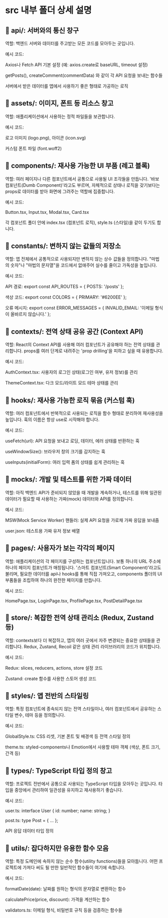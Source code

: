 # src 내부 폴더 상세 설명

## 📁 api/: 서버와의 통신 창구

역할: 백엔드 서버와 데이터를 주고받는 모든 코드를 모아두는 곳입니다.

예시 코드:

Axios나 Fetch API 기본 설정 (예: axios.create로 baseURL, timeout 설정)

getPosts(), createComment(commentData) 와 같이 각 API 요청을 보내는 함수들

서버에서 받은 데이터를 앱에서 사용하기 좋은 형태로 가공하는 로직

## 📁 assets/: 이미지, 폰트 등 리소스 창고

역할: 애플리케이션에서 사용하는 정적 파일들을 보관합니다.

예시 코드:

로고 이미지 (logo.png), 아이콘 (icon.svg)

커스텀 폰트 파일 (font.woff2)

## 📁 components/: 재사용 가능한 UI 부품 (레고 블록)

역할: 여러 페이지나 다른 컴포넌트에서 공통으로 사용될 UI 조각들을 만듭니다. '바보 컴포넌트(Dumb Component)'라고도 부르며, 자체적으로 상태나 로직을 갖기보다는 props로 데이터를 받아 화면에 그려주는 역할에 집중합니다.

예시 코드:

Button.tsx, Input.tsx, Modal.tsx, Card.tsx

각 컴포넌트 폴더 안에 index.tsx (컴포넌트 로직), style.ts (스타일)을 같이 두기도 합니다.

## 📁 constants/: 변하지 않는 값들의 저장소

역할: 앱 전체에서 공통적으로 사용되지만 변하지 않는 상수 값들을 정의합니다. "마법의 숫자"나 "마법의 문자열"을 코드에서 없애주어 실수를 줄이고 가독성을 높입니다.

예시 코드:

API 경로: export const API_ROUTES = { POSTS: '/posts' };

색상 코드: export const COLORS = { PRIMARY: '#6200EE' };

오류 메시지: export const ERROR_MESSAGES = { INVALID_EMAIL: '이메일 형식이 올바르지 않습니다.' };

## 📁 contexts/: 전역 상태 공유 공간 (Context API)

역할: React의 Context API를 사용해 여러 컴포넌트가 공유해야 하는 전역 상태를 관리합니다. props를 여러 단계로 내려주는 'prop drilling'을 피하고 싶을 때 유용합니다.

예시 코드:

AuthContext.tsx: 사용자의 로그인 상태(로그인 여부, 유저 정보)를 관리

ThemeContext.tsx: 다크 모드/라이트 모드 테마 상태를 관리

## 📁 hooks/: 재사용 가능한 로직 묶음 (커스텀 훅)

역할: 여러 컴포넌트에서 반복적으로 사용되는 로직을 함수 형태로 분리하여 재사용성을 높입니다. 훅의 이름은 항상 use로 시작해야 합니다.

예시 코드:

useFetch(url): API 요청을 보내고 로딩, 데이터, 에러 상태를 반환하는 훅

useWindowSize(): 브라우저 창의 크기를 감지하는 훅

useInputs(initialForm): 여러 입력 폼의 상태를 쉽게 관리하는 훅

## 📁 mocks/: 개발 및 테스트를 위한 가짜 데이터

역할: 아직 백엔드 API가 준비되지 않았을 때 개발을 계속하거나, 테스트를 위해 일관된 데이터가 필요할 때 사용하는 가짜(mock) 데이터와 API를 정의합니다.

예시 코드:

MSW(Mock Service Worker) 핸들러: 실제 API 요청을 가로채 가짜 응답을 보내줌

user.json: 테스트용 가짜 유저 정보 배열

## 📁 pages/: 사용자가 보는 각각의 페이지

역할: 애플리케이션의 각 페이지를 구성하는 컴포넌트입니다. 보통 하나의 URL 주소에 하나의 페이지 컴포넌트가 매칭됩니다. '스마트 컴포넌트(Smart Component)'라고도 불리며, 필요한 데이터를 api나 hooks를 통해 직접 가져오고, components 폴더의 UI 부품들을 조립하여 하나의 완전한 페이지를 만듭니다.

예시 코드:

HomePage.tsx, LoginPage.tsx, ProfilePage.tsx, PostDetailPage.tsx

## 📁 store/: 복잡한 전역 상태 관리소 (Redux, Zustand 등)

역할: contexts보다 더 복잡하고, 앱의 여러 곳에서 자주 변경되는 중요한 상태들을 관리합니다. Redux, Zustand, Recoil 같은 상태 관리 라이브러리의 코드가 위치합니다.

예시 코드:

Redux: slices, reducers, actions, store 설정 코드

Zustand: create 함수를 사용한 스토어 생성 코드

## 📁 styles/: 앱 전반의 스타일링

역할: 특정 컴포넌트에 종속되지 않는 전역 스타일이나, 여러 컴포넌트에서 공유하는 스타일 변수, 테마 등을 정의합니다.

예시 코드:

GlobalStyle.ts: CSS 리셋, 기본 폰트 및 배경색 등 전역 스타일 정의

theme.ts: styled-components나 Emotion에서 사용할 테마 객체 (색상, 폰트 크기, 간격 등)

## 📁 types/: TypeScript 타입 정의 창고

역할: 프로젝트 전반에서 공통으로 사용되는 TypeScript 타입을 모아두는 곳입니다. 타입을 중앙에서 관리하여 일관성을 유지하고 재사용하기 좋습니다.

예시 코드:

user.ts: interface User { id: number; name: string; }

post.ts: type Post = { ... };

API 응답 데이터 타입 정의

## 📁 utils/: 잡다하지만 유용한 함수 모음

역할: 특정 도메인에 속하지 않는 순수 함수(utility functions)들을 모아둡니다. 어떤 프로젝트에 가져다 써도 될 만한 일반적인 함수들이 여기에 속합니다.

예시 코드:

formatDate(date): 날짜를 원하는 형식의 문자열로 변환하는 함수

calculatePrice(price, discount): 가격을 계산하는 함수

validators.ts: 이메일 형식, 비밀번호 규칙 등을 검증하는 함수들
